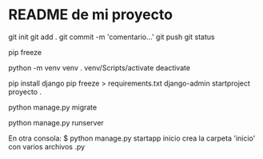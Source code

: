 # README de mi proyecto



git init
git add .
git commit -m 'comentario...'
git push
git status

pip freeze

python -m venv venv
. venv/Scripts/activate
deactivate

pip install django
pip freeze > requirements.txt
django-admin startproject proyecto .

python manage.py migrate

python manage.py runserver



En otra consola:
$ python manage.py startapp inicio
crea la carpeta 'inicio' con varios archivos .py